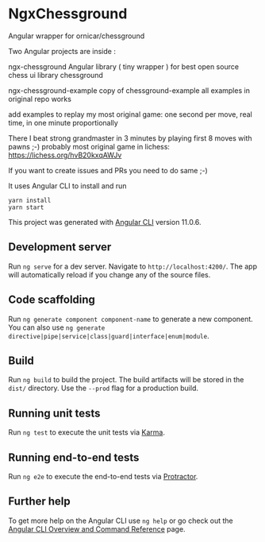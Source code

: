 # NgxChessground

Angular wrapper for ornicar/chessground

Two Angular projects are inside :   

ngx-chessground Angular library ( tiny wrapper ) for best open source chess ui library  chessground

ngx-chessground-example copy of chessground-example all examples in original repo works

add  examples to replay my most original game: 
one second per move, 
real time, 
in one minute proportionally

There  I beat strong grandmaster
in 3 minutes by playing first 8 moves with  pawns ;-)
probably most original game in lichess:
https://lichess.org/hvB20kxqAWJv 

If you want to create issues and PRs you need to do same  ;-) 


It uses Angular CLI 
to install  and run 

```console
yarn install
yarn start    
```


This project was generated with [Angular CLI](https://github.com/angular/angular-cli) version 11.0.6.

## Development server

Run `ng serve` for a dev server. Navigate to `http://localhost:4200/`. The app will automatically reload if you change any of the source files.

## Code scaffolding

Run `ng generate component component-name` to generate a new component. You can also use `ng generate directive|pipe|service|class|guard|interface|enum|module`.

## Build

Run `ng build` to build the project. The build artifacts will be stored in the `dist/` directory. Use the `--prod` flag for a production build.

## Running unit tests

Run `ng test` to execute the unit tests via [Karma](https://karma-runner.github.io).

## Running end-to-end tests

Run `ng e2e` to execute the end-to-end tests via [Protractor](http://www.protractortest.org/).

## Further help

To get more help on the Angular CLI use `ng help` or go check out the [Angular CLI Overview and Command Reference](https://angular.io/cli) page.
